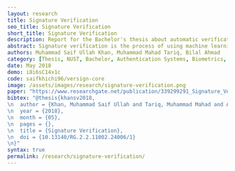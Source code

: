 ```yaml
---
layout: research
title: Signature Verification
seo_title: Signature Verification
short_title: Signature Verification
description: Report for the Bachelor's thesis about automatic verification of offline signatures, completed at NUST, Pakistan.
abstract: Signature verification is the process of using machine learning methods to validate the authenticity of an individual's signature. Signatures can be of one of the two types; on-line or off-line, and this project focuses on off-line signature verification. Aim of this project is to design an algorithm which can distinguish between genuine and forged signatures using writer independent features, and to develop a system using this algorithm which can be used to verify signatures on bank cheques. We intend to build a complete end-to-end hardware/software system which can be used to acquire signatures from bank cheques, perform signature verification, and display the results. For this purpose, various deep learning techniques were developed and tested on standard datasets for off-line signature verification, as well as on a dataset collected by ourselves.
authors: Muhammad Saif Ullah Khan, Muhammad Mahad Tariq, Bilal Ahmad
category: [Thesis, NUST, Bachelor, Authentication Systems, Biometrics, Signatures]
date: May 2018
demo: i8i6sC14x1c
code: saifkhichi96/versign-core
image: /assets/images/research/signature-verification.png
paper: "https://www.researchgate.net/publication/339299291_Signature_Verification/"
bibtex: "@thesis{khansv2018,
\n  author = {Khan, Muhammad Saif Ullah and Tariq, Muhammad Mahad and Ahmad, Bilal},
\n  year = {2018},
\n  month = {05},
\n  pages = {},
\n  title = {Signature Verification},
\n  doi = {10.13140/RG.2.2.11002.24006/1}
\n}"
syntax: true
permalink: /research/signature-verification/
---
```

